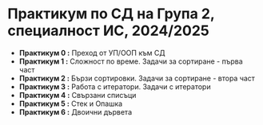 # Практикум по СД на Група 2, специалност ИС, 2024/2025
- **Практикум 0 :** Преход от УП/ООП към СД
- **Практикум 1 :** Сложност по време. Задачи за сортиране - първа част
- **Практикум 2 :** Бързи сортировки. Задачи за сортиране - втора част
- **Практикум 3 :** Работа с итератори. Задачи с итератори
- **Практикум 4 :** Свързани списъци
- **Практикум 5 :** Стек и Опашка
- **Практикум 6 :** Двоични дървета
